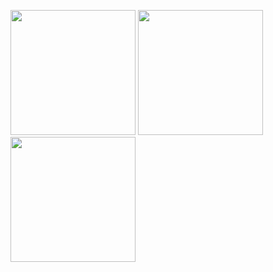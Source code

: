 <a href="https://www.credly.com/badges/86dbff9e-c208-41ac-9acd-fcb3f5320ed8"><img src="https://github.com/user-attachments/assets/6318e8fc-fc5b-4ac3-a0dc-96d85865c871" width="200" height="200"/></a> 
<a href="https://www.credly.com/badges/acd8e396-c679-443b-baaf-5135dc0934d8"><img src="https://images.credly.com/size/680x680/images/2d84e428-9078-49b6-a804-13c15383d0de/image.png" width="200" height="200"/></a> 
<a href="https://www.credly.com/badges/d4012af6-1c9f-4ca8-aa2a-931c2c3c8e5b"><img src="https://images.credly.com/size/680x680/images/99289602-861e-4929-8277-773e63a2fa6f/image.png" width="200" height="200"/></a> 
